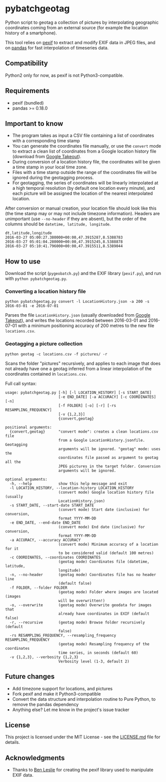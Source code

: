 # pybatchgeotag
Python script to geotag a collection of pictures by interpolating geographic coordinates coming from an external source (for example the location history of a smartphone).

This tool relies on [pexif](https://github.com/bennoleslie/pexif) to extract and modify EXIF data in JPEG files, and on [pandas](http://pandas.pydata.org/) for fast interpolation of timeseries data.

## Compatibility

Python2 only for now, as pexif is not Python3-compatible.

## Requirements

* pexif (bundled)
* pandas >= 0.18.0

## Important to know

* The program takes as input a CSV file containing a list of coordinates with a corresponding time stamp
* You can generate the coordinates file manually, or use the `convert` mode to extract a clean list of coordinates from a Google location history file (download from [Google Takeout](https://takeout.google.com/settings/takeout)).
* During conversion of a location history file, the coordinates will be given a time stamp in your local time zone.
* Files with a time stamp outside the range of the coordinates file will be ignored during the geotagging process.
* For geotagging, the series of coordinates will be linearly interpolated at a high temporal resolution (by default one location every minute), and each picture will be assigned the location of the nearest interpolated location.

After conversion or manual creation, your location file should look like this (the time stamp may or may not include timezone information). Headers are unimportant (use `--no-header` if they are absent), but the order of the columns should be `datetime, latitude, longitude`.
```
dt,latitude,longitude
2016-03-27 05:00:27.380000+00:00,47.3915287,8.5388783
2016-03-27 05:01:04.280000+00:00,47.3915245,8.5388878
2016-03-27 05:10:41.796000+00:00,47.3915511,8.5389044
```

## How to use

Download the script (`pygeobatch.py`) and the EXIF library (`pexif.py`), and run with `python pybatchgeotag.py`.

### Converting a location history file
```
python pybatchgeotag.py convert -l LocationHistory.json -a 200 -s 2016-03-01 -e 2016-07-01
```
Parses the file `LocationHistory.json` (usually downloaded from [Google Takeout](https://takeout.google.com/settings/takeout)), and writes the locations recorded between 2016-03-01 and 2016-07-01 with a minimum positioning accuracy of 200 metres to the new file `locations.csv`.

### Geotagging a picture collection
```
python geotag -c locations.csv -f pictures/ -r
```
Scans the folder "pictures" recursively, and applies to each image that does not already have one a geotag inferred from a linear interpolation of the coordinates contained in `locations.csv`.

Full call syntax:
```
usage: pybatchgeotag.py [-h] [-l LOCATION_HISTORY] [-s START_DATE]
                        [-e END_DATE] [-a ACCURACY] [-c COORDINATES] [-n]
                        [-f FOLDER] [-o] [-r] [-rs RESAMPLING_FREQUENCY]
                        [-v {1,2,3}]
                        {convert,geotag}

positional arguments:
  {convert,geotag}      "convert mode": creates a clean locations.csv file
                        from a Google LocationHistory.jsonfile. Geotagging
                        arguments will be ignored. "geotag" mode: uses the
                        coordinates file passed as argument to geotag all the
                        JPEG pictures in the target folder. Conversion
                        arguments will be ignored.

optional arguments:
  -h, --help            show this help message and exit
  -l LOCATION_HISTORY, --location-history LOCATION_HISTORY
                        (convert mode) Google location history file (usually
                        LocationHistory.json)
  -s START_DATE, --start-date START_DATE
                        (convert mode) Start date (inclusive) for conversion,
                        format YYYY-MM-DD
  -e END_DATE, --end-date END_DATE
                        (convert mode) End date (inclusive) for conversion,
                        format YYYY-MM-DD
  -a ACCURACY, --accuracy ACCURACY
                        (convert mode) Minimum accuracy of a location for it
                        to be considered valid (default 100 metres)
  -c COORDINATES, --coordinates COORDINATES
                        (geotag mode) Coordinates file (datetime, latitude,
                        longitude)
  -n, --no-header       (geotag mode) Coordinates file has no header line
                        (default false)
  -f FOLDER, --folder FOLDER
                        (geotag mode) Folder where images are located (images
                        will be overwritten!)
  -o, --overwrite       (geotag mode) Overwrite geodata for images that
                        already have coordinates in EXIF (default false)
  -r, --recursive       (geotag mode) Browse folder recursively (default
                        false)
  -rs RESAMPLING_FREQUENCY, --resampling_frequency RESAMPLING_FREQUENCY
                        (geotag mode) Resampling frequency of the coordinates
                        time series, in seconds (default 60)
  -v {1,2,3}, --verbosity {1,2,3}
                        Verbosity level (1-3, default 2)
```

## Future changes

* Add timezone support for locations, and pictures
* Fork pexif and make it Python3-compatible
* Convert the data structure and interpolation routine to Pure Python, to remove the pandas dependency
* Anything else? Let me know in the project's issue tracker

## License

This project is licensed under the MIT License - see the [LICENSE.md](LICENSE.md) file for details.

## Acknowledgments

* Thanks to [Ben Leslie](https://github.com/bennoleslie/) for creating the pexif library used to manipulate EXIF data.
